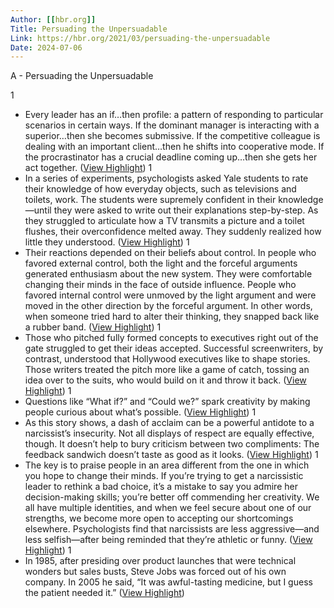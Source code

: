 ```yaml
---
Author: [[hbr.org]]
Title: Persuading the Unpersuadable
Link: https://hbr.org/2021/03/persuading-the-unpersuadable
Date: 2024-07-06
---
```

A - Persuading the Unpersuadable

1
- Every leader has an if…then profile: a pattern of responding to particular scenarios in certain ways. If the dominant manager is interacting with a superior…then she becomes submissive. If the competitive colleague is dealing with an important client…then he shifts into cooperative mode. If the procrastinator has a crucial deadline coming up…then she gets her act together. ([View Highlight](https://instapaper.com/read/1400257096/15975823))
1
- In a series of experiments, psychologists asked Yale students to rate their knowledge of how everyday objects, such as televisions and toilets, work. The students were supremely confident in their knowledge—until they were asked to write out their explanations step-by-step. As they struggled to articulate how a TV transmits a picture and a toilet flushes, their overconfidence melted away. They suddenly realized how little they understood. ([View Highlight](https://instapaper.com/read/1400257096/15975830))
1
- Their reactions depended on their beliefs about control. In people who favored external control, both the light and the forceful arguments generated enthusiasm about the new system. They were comfortable changing their minds in the face of outside influence. People who favored internal control were unmoved by the light argument and were moved in the other direction by the forceful argument. In other words, when someone tried hard to alter their thinking, they snapped back like a rubber band. ([View Highlight](https://instapaper.com/read/1400257096/15975854))
1
- Those who pitched fully formed concepts to executives right out of the gate struggled to get their ideas accepted. Successful screenwriters, by contrast, understood that Hollywood executives like to shape stories. Those writers treated the pitch more like a game of catch, tossing an idea over to the suits, who would build on it and throw it back. ([View Highlight](https://instapaper.com/read/1400257096/15975863))
1
- Questions like “What if?” and “Could we?” spark creativity by making people curious about what’s possible. ([View Highlight](https://instapaper.com/read/1400257096/15975874))
1
- As this story shows, a dash of acclaim can be a powerful antidote to a narcissist’s insecurity. Not all displays of respect are equally effective, though. It doesn’t help to bury criticism between two compliments: The feedback sandwich doesn’t taste as good as it looks. ([View Highlight](https://instapaper.com/read/1400257096/15975890))
1
- The key is to praise people in an area different from the one in which you hope to change their minds. If you’re trying to get a narcissistic leader to rethink a bad choice, it’s a mistake to say you admire her decision-making skills; you’re better off commending her creativity. We all have multiple identities, and when we feel secure about one of our strengths, we become more open to accepting our shortcomings elsewhere. Psychologists find that narcissists are less aggressive—and less selfish—after being reminded that they’re athletic or funny. ([View Highlight](https://instapaper.com/read/1400257096/15975895))
1
- In 1985, after presiding over product launches that were technical wonders but sales busts, Steve Jobs was forced out of his own company. In 2005 he said, “It was awful-tasting medicine, but I guess the patient needed it.” ([View Highlight](https://instapaper.com/read/1400257096/15975928))
